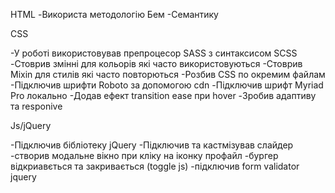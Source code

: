 HTML
-Використа методологію Бем
-Семантику

СSS

 -У роботі використовував препроцесор SASS з синтаксисом SCSS
 -Стоврив змінні для кольорів які часто використовуються
 -Стоврив Mixin для стилів які часто повторються
 -Розбив CSS по окремим файлам
 -Підключив шрифти Roboto за допомогою cdn
 -Підключив шрифт Myriad Pro локально
 -Додав ефект transition ease при hover
 -Зробив адаптиву та responive
 
 Js/jQuery
 
 -Підключив бібліотеку jQuerу
 -Підключив та кастмізував слайдер
 -створив модальне вікно при кліку на іконку профайл
 -бургер відкриавється та закривається (toggle js)
 -підключив form validator jquery
